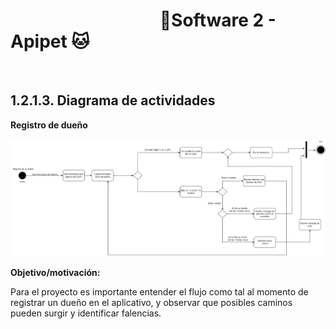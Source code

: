 #  &nbsp;&nbsp;&nbsp;&nbsp;&nbsp;&nbsp;&nbsp;&nbsp;&nbsp;&nbsp;&nbsp;&nbsp;&nbsp;&nbsp;&nbsp;&nbsp;&nbsp;&nbsp;&nbsp;&nbsp;&nbsp;&nbsp;&nbsp;&nbsp;&nbsp;&nbsp;&nbsp;&nbsp;&nbsp;&nbsp;&nbsp;&nbsp;&nbsp;&nbsp;&nbsp;&nbsp;🐶Software 2 - Apipet 🐱  #

<br>


## 1.2.1.3. Diagrama de actividades 

**Registro de dueño** 

![Registro de dueño](https://github.com/MiguelRiosT/ApipetDocumentacion/blob/main/Dise%C3%B1o%20detallado/Vista%20funcional/Diagrama%20de%20Actividades/Diagrama%20de%20actividades%20-%20Registrar%20due%C3%B1o.drawio.png)

**Objetivo/motivación:**

Para el proyecto es importante entender el flujo como tal al momento de registrar un dueño en el aplicativo, y observar que posibles caminos pueden surgir y identificar falencias.




